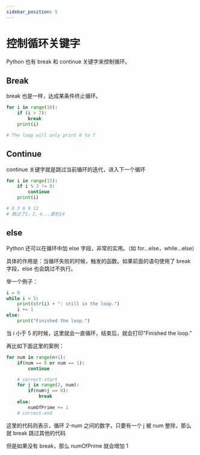 ```yaml
---
sidebar_position: 5
---
```


# 控制循环关键字

Python 也有 break 和 continue 关键字来控制循环。

## Break

break 也是一样，达成某条件终止循环。

```Python
for i in range(10):
    if (i > 7):
        break
    print(i)

# The loop will only print 0 to 7
```

## Continue

continue 关键字就是跳过当前循环的迭代，进入下一个循环

```Python
for i in range(15):
    if i % 3 != 0:
        continue
    print(i)

# 0 3 6 9 12
# 跳过了1，2，4...直到14
```

## else

Python 还可以在循环中加 else 字段，非常的实用。（如 for...else，while...else）

具体的作用是：当循环失败的时候，触发的函数。如果前面的语句使用了 break 字段，else 也会跳过不执行。

举一个例子：

```python
i = 0
while i < 5:
    print(str(i) + ": still in the loop.")
    i += 1
else:
    print("Finished the loop.")

```

当 i 小于 5 的时候，这里就会一直循环，结束后，就会打印"Finished the loop."

再比如下面这里的案例：

```python
for num in range(n+1):
    if(num == 0 or num == 1):
        continue

    # correct-start
    for j in range(2, num):
        if(num%j == 0):
            break
    else:
        numOfPrime += 1
    # correct-end
```

这里的代码则表示，循环 2-num 之间的数字，只要有一个 j 被 num 整除，那么就 break 跳过其他的代码

但是如果没有 break，那么 numOfPrime 就会增加 1
